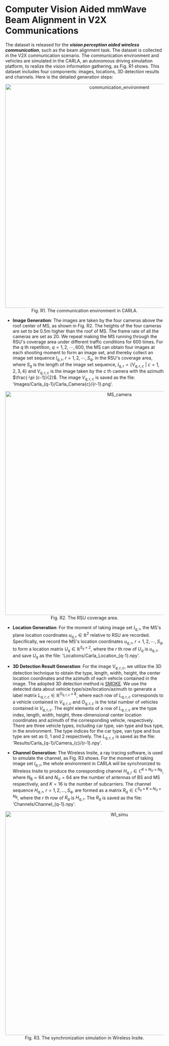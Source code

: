 # Computer Vision Aided mmWave Beam Alignment in V2X Communications

The dataset is released for the ***vision perception aided wireless communication***, such as the beam alignment task. The dataset is collected in the V2X communication scenario. The communication environment and vehicles are simulated in the CARLA, an autonomous driving simulation platform, to realize the vision information gathering, as Fig. R1 shows. This dataset includes four components: images, locations, 3D detection results and channels. Here is the detailed generation steps:
<div align=center>
<img width="710" alt="communication_environment" src="https://user-images.githubusercontent.com/77795139/180574989-53fc1151-6525-48b8-b2d9-74ae4453c368.PNG">
 </div align=center>
 <div align=center>
 <center>Fig. R1. The communication environment in CARLA.</center>
  </div align=center>
 
+ **Image Generation**:
The images are taken by the four cameras above the roof center of MS, as shown in Fig. R2. The heights of the four cameras are set to be $0.5\mathrm{m}$ higher than the roof of MS. The frame rate of all the cameras are set as 20. We repeat making the MS running through the RSU's coverage area under different traffic conditions for 600 times. For the $q$ th repetition, $q=1,2,\cdots,600$, the MS can obtain four images at each shooting moment to form an image set, and thereby collect an image set sequence $I_{q,r}$, $r=1,2,\cdots,S_q$, in the RSU's coverage area, where $S_q$ is the length of the image set sequence, $I_{q,r}=\lbrace V_{q,r,c}\ |\ c=1,2,3,4 \rbrace$ and $V_{q,r,c}$ is the image taken by the $c$ th camera with the azimuth $\frac{-\pi (c-1)}{2}$. The image $V_{q,r,c}$ is saved as the file: 'Images/Carla_{q-1}/Carla_Camera{c}/{r-1}.png'.

<div align=center>
<img width="710" alt="MS_camera" src="https://user-images.githubusercontent.com/77795139/180578713-01cad0ee-3576-45c4-a502-9cb33d44912d.png">
</div align=center>
 <div align=center>
 <center>Fig. R2. The RSU coverage area.</center>
  </div align=center>
  
+ **Location Generation**:
For the moment of taking image set $I_{q,r}$, the MS's plane location coordinates $u_{q,r}\in\mathbb{R}^{2}$ relative to RSU are recorded. Specifically, we record the MS's location coordinates $u_{q,r}$, $r=1,2,\cdots,S_q$, to form a location matrix $U_q\in\mathbb{R}^{S_q\times 2}$, where the $r$ th row of $U_q$ is $u_{q,r}$, and save $U_q$ as the file: 'Locations/Carla_Location_{q-1}.npy'.

+ **3D Detection Result Generation**:
For the image $V_{q,r,c}$, we utilize the 3D detection technique to obtain the type, length, width, height, the center location coordinates and the azimuth of each vehicle contained in the image. The adopted 3D detection method is [SMOKE](https://github.com/lzccccc/SMOKE). We use the detected data about vehicle type/size/location/azimuth to generate a label matrix $L_{q,r,c}\in\mathbb{R}^{O_{q,r,c}\times 8}$, where each row of $L_{q,r,c}$ corresponds to a vehicle contained in $V_{q,r,c}$ and $O_{q,r,c}$ is the total number of vehicles contained in $V_{q,r,c}$. The eight elements of a row of $L_{q,r,c}$ are the type index, length, width, height, three-dimensional center location coordinates and azimuth of the corresponding vehicle, respectively. There are three vehicle types, including car type, van type and bus type, in the environment. The type indices for the car type, van type and bus type are set as 0, 1 and 2 respectively. The $L_{q,r,c}$ is saved as the file: 'Results/Carla_{q-1}/Camera_{c}/{r-1}.npy'.

+ **Channel Generation**:
The Wireless Insite, a ray tracing software, is used to simulate the channel, as Fig. R3 shows. For the moment of taking image set $I_{q,r}$, the whole environment in CARLA will be synchronized to Wireless Insite to produce the coresponding channel $H_{q,r}\in\mathbb{C}^{K\times N_\mathrm{U}\times N_{\mathrel{B}}}$, where $N_\mathrm{B}=64$ and $N_{\mathrel{U}}=64$ are the number of antennas of BS and MS respectively, and $K=16$ is the number of subcarriers. The channel sequence $H_{q,r}$, $r=1,2,\dots,S_q$, are formed as a matrix $R_q\in \mathbb{C}^{S_q\times K \times N_\mathrm{U}\times N_{\mathrel{B}}}$, where the $r$ th row of $R_q$ is $H_{q,r}$. The $R_q$ is saved as the file: 'Channels/Channel_{q-1}.npy'.
<div align=center>
<img width="710" alt="WI_simu" src="https://user-images.githubusercontent.com/77795139/180575140-c43e0387-0f0b-40b8-8b2b-ecfd01f1f30f.png">
</div align=center>
 <div align=center>
 <center>Fig. R3. The synchronization simulation in Wireless Insite.</center>
  </div align=center>
